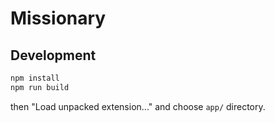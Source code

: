 # Missionary

## Development

```sh
npm install
npm run build
```

then "Load unpacked extension..." and choose `app/` directory.
